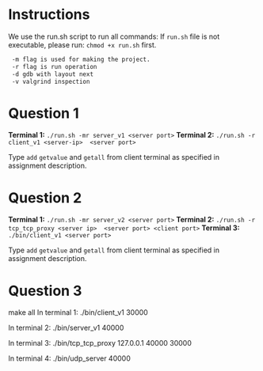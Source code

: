 
# Instructions

We use the run.sh script to run all commands:
If `run.sh` file is not executable, please run:
`chmod +x run.sh` first.

```bash
 -m flag is used for making the project.
 -r flag is run operation
 -d gdb with layout next
 -v valgrind inspection
```

# Question 1

  **Terminal 1:**
  `./run.sh -mr server_v1 <server port>`
  **Terminal 2:**
  `./run.sh -r client_v1 <server-ip>  <server port>`

  Type `add` `getvalue` and `getall` from client terminal as specified in assignment description.

# Question 2

  **Terminal 1:**
  `./run.sh -mr server_v2 <server port>`
  **Terminal 2:**
  `./run.sh -r tcp_tcp_proxy <server ip>  <server port> <client port>`
  **Terminal 3:**
  `./bin/client_v1 <server port>`

  Type `add` `getvalue` and `getall` from client terminal as specified in assignment description.

# Question 3

make all
  In terminal 1:
  ./bin/client_v1 30000

  In terminal 2:
  ./bin/server_v1 40000

  In terminal 3:
  ./bin/tcp_tcp_proxy 127.0.0.1 40000 30000

  In terminal 4:
  ./bin/udp_server 40000